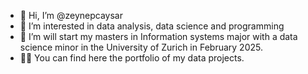 - 👋 Hi, I’m @zeynepcaysar
- 👀 I’m interested in data analysis, data science and programming
- 🌱 I’m will start my masters in Information systems major with a data science minor in the University of Zurich in February 2025.
- 💃🏻 You can find here the portfolio of my data projects.


<!---
zeynepcaysar/zeynepcaysar is a ✨ special ✨ repository because its `README.md` (this file) appears on your GitHub profile.
You can click the Preview link to take a look at your changes.
--->
